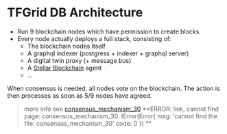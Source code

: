 # TFGrid DB Architecture

- Run 9 blockchain nodes which have permission to create blocks.
- Every node actually deploys a full stack, consisting of:
  - The blockchain nodes itself
  - A graphql indexer (postgress + indexer + graphql server)
  - A digital twin proxy (+ message bus)
  - A [Stellar Blockchain](threefold__stellar_blockchain) agent
  - ...

When consensus is needed, all nodes vote on the blockchain. The action is then
processes as soon as 5/9 nodes have agreed.

> more info see [consensus_mechanism_30](consensus_mechanism_30)
> **ERROR: link, cannot find page: consensus_mechanism_30.
IError(Error{
    msg: 'cannot find the file: consensus_mechanism_30'
    code: 0
}) **<BR>

